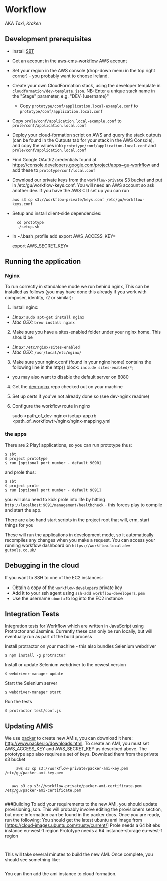 Workflow
========

AKA *Taxi*, *Kraken*

Development prerequisites
-------------------------

  * Install [SBT](http://www.scala-sbt.org/)
  * Get an account in the [aws-cms-workflow](https://aws-cms-workflow.signin.aws.amazon.com/console) AWS account
  * Set your region in the AWS console (drop-down menu in the top right corner) - you probably want to choose Ireland.
  * Create your own CloudFormation stack, using the developer template in `cloudformation/dev-template.json`. NB: Enter
    a unique stack name in the "Stage" parameter, e.g. "DEV-{username}"

	* Copy `prototype/conf/application.local-example.conf` to `prototype/conf/application.local.conf`
  * Copy `prole/conf/application.local-example.conf` to `prole/conf/application.local.conf`
  * Deploy your cloud-formation script on AWS and query the stack outputs (can be found in the Outputs tab for your stack in the AWS Console), and copy the values
    into `prototype/conf/application.local.conf` and `prole/conf/application.local.conf`
  * Find Google OAuth2 credentials found at https://console.developers.google.com/project/apps~gu-workflow and add these to `prototype/conf/local.conf`
  * Download our private keys from the `workflow-private` S3 bucket and put in /etc/gu/workflow-keys.conf.
    You will need an AWS account so ask another dev.
    If you have the AWS CLI set up you can run
      ```
      aws s3 cp s3://workflow-private/keys.conf /etc/gu/workflow-keys.conf
      ```

  * Setup and install client-side dependencies:

    ```
      cd prototype
      ./setup.sh

    ```

  * In ~/.bash_profile add
    export AWS_ACCESS_KEY=<access-key-id>

    export AWS_SECRET_KEY=<secret-key>


Running the application
-----------------------

### Nginx

To run correctly in standalone mode we run behind nginx, This can be installed as follows (you may have done
this already if you work with composer, identity, r2 or similar):

1. Install nginx:
  * *Linux:*   ```sudo apt-get install nginx```
  * *Mac OSX:* ```brew install nginx```

2. Make sure you have a sites-enabled folder under your nginx home. This should be
  * *Linux:* ```/etc/nginx/sites-enabled```
  * *Mac OSX:* ```/usr/local/etc/nginx/```

3. Make sure your nginx.conf (found in your nginx home) contains the following line in the http{} block:
`include sites-enabled/*;`
  * you may also want to disable the default server on 8080

4. Get the [dev-nginx](https://github.com/guardian/dev-nginx) repo checked out on your machine

5. Set up certs if you've not already done so (see dev-nginx readme)
 
6. Configure the workflow route in nginx

    sudo <path_of_dev-nginx>/setup-app.rb <path_of_workflowt>/nginx/nginx-mapping.yml



### the apps

There are 2 Play! applications, so you can run prototype thus:

    $ sbt
    $ project prototype
    $ run [optional port number - default 9090]

and prole thus:

    $ sbt
    $ project prole
    $ run [optional port number - default 9091]

you will also need to kick prole into life by hitting ```http://localhost:9091/management/healthcheck``` - this forces
play to compile and start the app.

There are also hand start scripts in the project root that will, erm, start things for you

These will run the applications in development mode, so it automatically recompiles any changes when you make a request.
You can access your running workflow dashboard on ```https://workflow.local.dev-gutools.co.uk/```

Debugging in the cloud
----------------------

If you want to SSH to one of the EC2 instances:

  * Obtain a copy of the `workflow-developers` private key
  * Add it to your ssh agent using `ssh-add workflow-developers.pem`
  * Use the username `ubuntu` to log into the EC2 instance

Integration Tests
-------------

Integration tests for Workflow which are written in JavaScript using Protractor and Jasmine. Currently these can only be run locally, but will eventually run as part of the build process

Install protractor on your machine - this also bundles Selenium webdriver

    $ npm install -g protractor

Install or update Selenium webdriver to the newest version

    $ webdriver-manager update

Start the Selenium server

    $ webdriver-manager start

Run the tests

    $ protractor test/conf.js

Updating AMIS
-------------

We use [packer](https://packer.io/) to create new AMIs, you can download it here: http://www.packer.io/downloads.html.
To create an AMI, you must set AWS_ACCESS_KEY and AWS_SECRET_KEY as described above.
The prototype app also requires a set of keys. Download them from the private s3 bucket

 ```
      aws s3 cp s3://workflow-private/packer-ami-key.pem /etc/gu/packer-ami-key.pem
      ```
  ```
       aws s3 cp s3://workflow-private/packer-ami-certificate.pem /etc/gu/packer-ami-certificate.pem
       ```

###Building
To add your requirements to the new AMI, you should update provisioning.json. This will probably involve editing the
provisioners section, but more information can be found in the packer docs. Once you are ready, run the following:
You should get the latest ubuntu ami image from [https://cloud-images.ubuntu.com/trusty/current/]
Prole needs a 64 bit ebs instance eu-west-1 region
Prototype needs a 64 instance-storage eu-west-1 region

``` packer build prototype/provisioning.json
   ```
``` packer build prole/provisioning.json
```

This will take several minutes to build the new AMI. Once complete, you should see something like:

```eu-west-1: ami-xxxxxxxx
```
You can then add the ami instance to cloud formation.